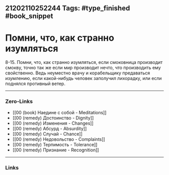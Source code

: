 21202110252244
Tags: #type_finished #book_snippet 
---
# Помни, что, как странно изумляться

 8-15. Помни, что, как странно изумляться, если смоковница производит смокву, точно так же  если мир производит нечто, что производить ему свойственно. Ведь неуместно врачу и корабельщику предаваться изумлению, если какой-нибудь человек заполучил лихорадку, или если поднялся противный ветер. 

---
### Zero-Links
 - [[00 (book) Наедине с собой - Meditations]]
 - [[00 (remedy) Достоинство - Dignity]]
 - [[00 (remedy) Изменения - Changes]]
 - [[00 (remedy) Абсурд - Absurdity]]
 - [[00 (remedy) Случай - Chance]]
 - [[00 (remedy) Недовольство - Complaints]]
 - [[00 (remedy) Терпимость - Tolerance]]
- [[00 (remedy) Признание - Recognition]]
---
### Links
